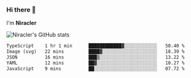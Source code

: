 ### Hi there 👋

I'm **Niracler**

![Niracler's GitHub stats](https://github-readme-stats.vercel.app/api?username=Niracler&show_icons=true)

<!--START_SECTION:waka-->

```txt
TypeScript    1 hr 1 min      ████████████▓░░░░░░░░░░░░   50.40 %
Image (svg)   22 mins         ████▓░░░░░░░░░░░░░░░░░░░░   18.39 %
JSON          16 mins         ███▒░░░░░░░░░░░░░░░░░░░░░   13.22 %
YAML          12 mins         ██▓░░░░░░░░░░░░░░░░░░░░░░   10.27 %
JavaScript    9 mins          ██░░░░░░░░░░░░░░░░░░░░░░░   07.72 %
```

<!--END_SECTION:waka-->
